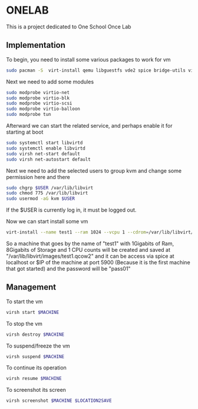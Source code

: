 # ONELAB

This is a project dedicated to One School Once Lab 

## Implementation

To begin, you need to install some various packages to work for vm

```bash
sudo pacman -S  virt-install qemu libguestfs vde2 spice bridge-utils virt-viewer ebtables iptables dmidecode
```

Next we need to add some modules

```bash
sudo modprobe virtio-net
sudo modprobe virtio-blk
sudo modprobe virtio-scsi
sudo modprobe virtio-balloon
sudo modprobe tun
```

Afterward we can start the related service, and perhaps enable it for starting at boot


```bash
sudo systemctl start libvirtd
sudo systemctl enable libvirtd
sudo virsh net-start default
sudo virsh net-autostart default
```

Next we need to add the selected users to group kvm and change some permission here and there

```bash
sudo chgrp $USER /var/lib/libvirt
sudo chmod 775 /var/lib/libvirt
sudo usermod -aG kvm $USER
```

If the $USER is currently log in, it must be logged out.

Now we can start install some vm

```bash
virt-install --name test1 --ram 1024 --vcpu 1 --cdrom=/var/lib/libvirt/boot/pi-enterprise_server_0.1_Beta.iso --disk path=/var/lib/libvirt/images/test1.qcow2,size=8,format=qcow2,bus=virtio --graphics spice,listen=0.0.0.0,password=pass01 --noautoconsole --os-type=linux --os-variant=generic
```

So a machine that goes by the name of "test1" with 1Gigabits of Ram, 8Gigabits of Storage and 1 CPU counts will be created and saved at "/var/lib/libvirt/images/test1.qcow2" and it can be access via spice at localhost or $IP of the machine at port 5900 (Because it is the first machine that got started) and the password will be "pass01"


## Management

To start the vm

```bash
virsh start $MACHINE
```

To stop the vm

```bash
virsh destroy $MACHINE
```

To suspend/freeze the vm

```bash
virsh suspend $MACHINE
```

To continue its operation

```bash
virsh resume $MACHINE
```

To screenshot its screen

```bash
virsh screenshot $MACHINE $LOCATION2SAVE
```



